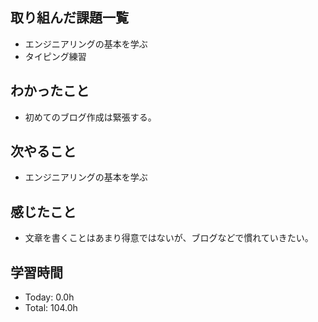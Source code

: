## 取り組んだ課題一覧
- エンジニアリングの基本を学ぶ
- タイピング練習
## わかったこと
- 初めてのブログ作成は緊張する。
## 次やること

- エンジニアリングの基本を学ぶ
## 感じたこと
- 文章を書くことはあまり得意ではないが、ブログなどで慣れていきたい。
## 学習時間
- Today: 0.0h
- Total: 104.0h
